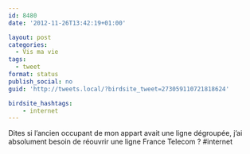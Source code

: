 ```yaml
---
id: 8480
date: '2012-11-26T13:42:19+01:00'

layout: post
categories:
  - Vis ma vie
tags:
  - tweet
format: status
publish_social: no
guid: 'http://tweets.local/?birdsite_tweet=273059110721818624'

birdsite_hashtags:
    - internet
---
```


Dites si l’ancien occupant de mon appart avait une ligne dégroupée, j’ai absolument besoin de réouvrir une ligne France Telecom ? #internet